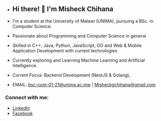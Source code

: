 - ## Hi there! 👋 I'm Misheck Chihana
- I'm a student at the University of Malawi (UNIMA), pursuing a BSc. in Computer Science.

- Passionate about Programming and Computer Science in general
- Skilled in C++, Java, Python, JavaScript, GO and Web & Mobile Application Development with current technologies 
- Currently exploring and Learning Machine Learning and Artificial Intelligence.
- Current Focus: Backend Development (NestJS & Golang),

- EMAIL: bsc-com-01-21@unima.ac.mw | Misheckgchihana@gmail.com
  
### Connect with me:
- [LinkedIn](https://www.linkedin.com/in/misheck-chihana-b02252343/)
- [Facebook](https://web.facebook.com/misheck.chihana.52)
